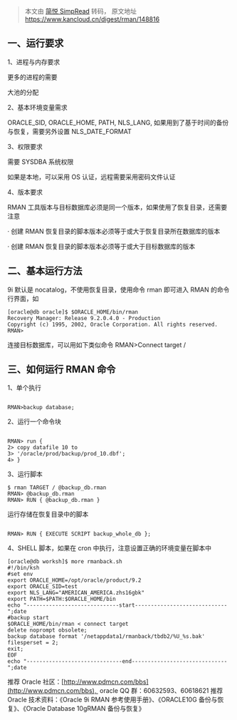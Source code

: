 > 本文由 [简悦 SimpRead](http://ksria.com/simpread/) 转码， 原文地址 https://www.kancloud.cn/digest/rman/148816

## <a id="_0"></a>一、运行要求

1、进程与内存要求

更多的进程的需要

大池的分配

2、基本环境变量需求

ORACLE_SID, ORACLE_HOME, PATH, NLS_LANG, 如果用到了基于时间的备份与恢复，需要另外设置 NLS_DATE_FORMAT

3、权限要求

需要 SYSDBA 系统权限

如果是本地，可以采用 OS 认证，远程需要采用密码文件认证

4、版本要求

RMAN 工具版本与目标数据库必须是同一个版本，如果使用了恢复目录，还需要注意

· 创建 RMAN 恢复目录的脚本版本必须等于或大于恢复目录所在数据库的版本

· 创建 RMAN 恢复目录的脚本版本必须等于或大于目标数据库的版本

## <a id="_25"></a>二、基本运行方法

9i 默认是 nocatalog，不使用恢复目录，使用命令 rman 即可进入 RMAN 的命令行界面，如

```
[oracle@db oracle]$ $ORACLE_HOME/bin/rman  
Recovery Manager: Release 9.2.0.4.0 - Production  
Copyright (c) 1995, 2002, Oracle Corporation. All rights reserved.  
RMAN>

```

连接目标数据库，可以用如下类似命令
RMAN>Connect target /

## <a id="RMAN__39"></a>三、如何运行 RMAN 命令

1、单个执行

```

RMAN>backup database;

```

2、运行一个命令块

```

RMAN> run {  
2> copy datafile 10 to  
3> '/oracle/prod/backup/prod_10.dbf';  
4> }

```

3、运行脚本

```
$ rman TARGET / @backup_db.rman  
RMAN> @backup_db.rman  
RMAN> RUN { @backup_db.rman }

```

运行存储在恢复目录中的脚本

```

RMAN> RUN { EXECUTE SCRIPT backup_whole_db };

```

4、SHELL 脚本，如果在 cron 中执行，注意设置正确的环境变量在脚本中

```
[oracle@db worksh]$ more rmanback.sh  
#!/bin/ksh  
#set env  
export ORACLE_HOME=/opt/oracle/product/9.2  
export ORACLE_SID=test  
export NLS_LANG="AMERICAN_AMERICA.zhs16gbk"  
export PATH=$PATH:$ORACLE_HOME/bin  
echo "-----------------------------start-----------------------------";date  
#backup start  
$ORACLE_HOME/bin/rman < connect target  
delete noprompt obsolete;  
backup database format '/netappdata1/rmanback/tbdb2/%U_%s.bak' filesperset = 2;  
exit;  
EOF  
echo "------------------------------end------------------------------";date

```

推荐 Oracle 社区：[http://www.pdmcn.com/bbs](http://www.pdmcn.com/bbs),  oracle QQ 群：60632593、60618621
推荐 Oracle 技术资料：《Oracle 9i RMAN 参考使用手册》、《ORACLE10G 备份与恢复》、《Oracle Database 10gRMAN 备份与恢复》